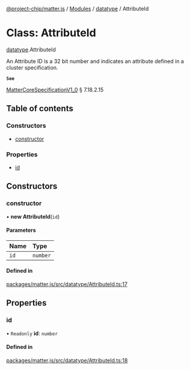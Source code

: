 [@project-chip/matter.js](../README.md) / [Modules](../modules.md) / [datatype](../modules/datatype.md) / AttributeId

# Class: AttributeId

[datatype](../modules/datatype.md).AttributeId

An Attribute ID is a 32 bit number and indicates an attribute defined in a cluster specification.

**`See`**

[MatterCoreSpecificationV1_0](../interfaces/spec.MatterCoreSpecificationV1_0.md) § 7.18.2.15

## Table of contents

### Constructors

- [constructor](datatype.AttributeId.md#constructor)

### Properties

- [id](datatype.AttributeId.md#id)

## Constructors

### constructor

• **new AttributeId**(`id`)

#### Parameters

| Name | Type |
| :------ | :------ |
| `id` | `number` |

#### Defined in

[packages/matter.js/src/datatype/AttributeId.ts:17](https://github.com/project-chip/matter.js/blob/5bdbf8d/packages/matter.js/src/datatype/AttributeId.ts#L17)

## Properties

### id

• `Readonly` **id**: `number`

#### Defined in

[packages/matter.js/src/datatype/AttributeId.ts:18](https://github.com/project-chip/matter.js/blob/5bdbf8d/packages/matter.js/src/datatype/AttributeId.ts#L18)
